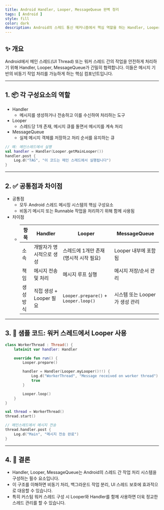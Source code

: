 ```yaml
---
title: Android Handler, Looper, MessageQueue 완벽 정리
tags: [ Android ]
style: fill
color: dark
description: Android의 스레드 통신 메커니즘에서 핵심 역할을 하는 Handler, Looper, MessageQueue의 역할과 차이점, 그리고 실전 코드 예제를 정리합니다.
---
```


## ✨ 개요

Android에서 메인 스레드(UI Thread) 또는 워커 스레드 간의 작업을 안전하게 처리하기 위해 Handler, Looper, MessageQueue가 긴밀히 협력합니다. 
이들은 메시지 기반의 비동기 작업 처리를 가능하게 하는 핵심 컴포넌트입니다.

---

## 1. 📦 각 구성요소의 역할

- Handler
  + 메시지를 생성하거나 전송하고 이를 수신하여 처리하는 도구
- Looper
  + 스레드당 1개 존재, 메시지 큐를 돌면서 메시지를 계속 처리
- MessageQueue
  + 실제 메시지 객체를 저장하고 처리 순서를 유지하는 큐

```kotlin
// 예: 메인스레드에서 실행
val handler = Handler(Looper.getMainLooper())
handler.post {
    Log.d("TAG", "이 코드는 메인 스레드에서 실행됩니다")
}
```

---

## 2. ✅ 공통점과 차이점

- 공통점
  + 모두 Android 스레드 메시징 시스템의 핵심 구성요소
  + 비동기 메시지 또는 Runnable 작업을 처리하기 위해 함께 사용됨
- 차이점
  + | 항목        | Handler                          | Looper                             | MessageQueue                         |
    |-------------|-----------------------------------|-------------------------------------|--------------------------------------|
    | 소속        | 개발자가 명시적으로 생성         | 스레드에 1개만 존재 (명시적 시작 필요) | Looper 내부에 포함됨                 |
    | 책임        | 메시지 전송 및 처리               | 메시지 루프 실행                     | 메시지 저장/순서 관리                |
    | 생성 방식   | 직접 생성 + Looper 필요           | `Looper.prepare()` + `Looper.loop()` | 시스템 또는 Looper가 생성 관리      |

---

## 3. 🧪 샘플 코드: 워커 스레드에서 Looper 사용

```kotlin
class WorkerThread : Thread() {
    lateinit var handler: Handler

    override fun run() {
        Looper.prepare()

        handler = Handler(Looper.myLooper()!!) {
            Log.d("WorkerThread", "Message received on worker thread")
            true
        }

        Looper.loop()
    }
}

val thread = WorkerThread()
thread.start()

// 메인스레드에서 메시지 전송
thread.handler.post {
    Log.d("Main", "메시지 전송 완료")
}
```

---

## 4. 🧾 결론

- Handler, Looper, MessageQueue는 Android의 스레드 간 작업 처리 시스템을 구성하는 필수 요소입니다.
- 이 구조를 이해하면 비동기 처리, 백그라운드 작업 분리, UI 스레드 보호에 효과적으로 대응할 수 있습니다.
- 특히 커스텀 워커 스레드 구성 시 Looper와 Handler를 함께 사용하면 더욱 정교한 스레드 관리를 할 수 있습니다.